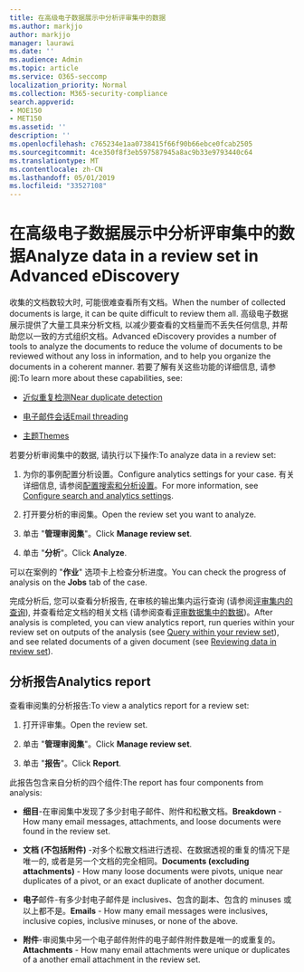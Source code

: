 ```yaml
---
title: 在高级电子数据展示中分析评审集中的数据
ms.author: markjjo
author: markjjo
manager: laurawi
ms.date: ''
ms.audience: Admin
ms.topic: article
ms.service: O365-seccomp
localization_priority: Normal
ms.collection: M365-security-compliance
search.appverid:
- MOE150
- MET150
ms.assetid: ''
description: ''
ms.openlocfilehash: c765234e1aa0738415f66f90b66ebce0fcab2505
ms.sourcegitcommit: 4ce350f8f3eb597587945a8ac9b33e9793440c64
ms.translationtype: MT
ms.contentlocale: zh-CN
ms.lasthandoff: 05/01/2019
ms.locfileid: "33527108"
---
```

# <a name="analyze-data-in-a-review-set-in-advanced-ediscovery"></a><span data-ttu-id="25e47-102">在高级电子数据展示中分析评审集中的数据</span><span class="sxs-lookup"><span data-stu-id="25e47-102">Analyze data in a review set in Advanced eDiscovery</span></span>

<span data-ttu-id="25e47-103">收集的文档数较大时, 可能很难查看所有文档。</span><span class="sxs-lookup"><span data-stu-id="25e47-103">When the number of collected documents is large, it can be quite difficult to review them all.</span></span> <span data-ttu-id="25e47-104">高级电子数据展示提供了大量工具来分析文档, 以减少要查看的文档量而不丢失任何信息, 并帮助您以一致的方式组织文档。</span><span class="sxs-lookup"><span data-stu-id="25e47-104">Advanced eDiscovery provides a number of tools to analyze the documents to reduce the volume of documents to be reviewed without any loss in information, and to help you organize the documents in a coherent manner.</span></span> <span data-ttu-id="25e47-105">若要了解有关这些功能的详细信息, 请参阅:</span><span class="sxs-lookup"><span data-stu-id="25e47-105">To learn more about these capabilities, see:</span></span>

- [<span data-ttu-id="25e47-106">近似重复检测</span><span class="sxs-lookup"><span data-stu-id="25e47-106">Near duplicate detection</span></span>](near-duplicates.md)

- [<span data-ttu-id="25e47-107">电子邮件会话</span><span class="sxs-lookup"><span data-stu-id="25e47-107">Email threading</span></span>](email-threading.md)

- [<span data-ttu-id="25e47-108">主题</span><span class="sxs-lookup"><span data-stu-id="25e47-108">Themes</span></span>](themes.md)

<span data-ttu-id="25e47-109">若要分析审阅集中的数据, 请执行以下操作:</span><span class="sxs-lookup"><span data-stu-id="25e47-109">To analyze data in a review set:</span></span>

1. <span data-ttu-id="25e47-110">为你的事例配置分析设置。</span><span class="sxs-lookup"><span data-stu-id="25e47-110">Configure analytics settings for your case.</span></span> <span data-ttu-id="25e47-111">有关详细信息, 请参阅[配置搜索和分析设置](configure-search-analytics-settings.md)。</span><span class="sxs-lookup"><span data-stu-id="25e47-111">For more information, see [Configure search and analytics settings](configure-search-analytics-settings.md).</span></span>

2. <span data-ttu-id="25e47-112">打开要分析的审阅集。</span><span class="sxs-lookup"><span data-stu-id="25e47-112">Open the review set you want to analyze.</span></span>

3. <span data-ttu-id="25e47-113">单击 "**管理审阅集**"。</span><span class="sxs-lookup"><span data-stu-id="25e47-113">Click **Manage review set**.</span></span>

4. <span data-ttu-id="25e47-114">单击 "**分析**"。</span><span class="sxs-lookup"><span data-stu-id="25e47-114">Click **Analyze**.</span></span>

<span data-ttu-id="25e47-115">可以在案例的 "**作业**" 选项卡上检查分析进度。</span><span class="sxs-lookup"><span data-stu-id="25e47-115">You can check the progress of analysis on the **Jobs** tab of the case.</span></span>

 <span data-ttu-id="25e47-116">完成分析后, 您可以查看分析报告, 在审核的输出集内运行查询 (请参阅[评审集内的查询](review-set-search.md)), 并查看给定文档的相关文档 (请参阅查看[评审数据集中的数据](reviewing-data-in-review-set.md))。</span><span class="sxs-lookup"><span data-stu-id="25e47-116">After analysis is completed, you can view analytics report, run queries within your review set on outputs of the analysis (see [Query within your review set](review-set-search.md)), and see related documents of a given document (see [Reviewing data in review set](reviewing-data-in-review-set.md)).</span></span>

## <a name="analytics-report"></a><span data-ttu-id="25e47-117">分析报告</span><span class="sxs-lookup"><span data-stu-id="25e47-117">Analytics report</span></span>

<span data-ttu-id="25e47-118">查看审阅集的分析报告:</span><span class="sxs-lookup"><span data-stu-id="25e47-118">To view a analytics report for a review set:</span></span>

1. <span data-ttu-id="25e47-119">打开评审集。</span><span class="sxs-lookup"><span data-stu-id="25e47-119">Open the review set.</span></span>

2. <span data-ttu-id="25e47-120">单击 "**管理审阅集**"。</span><span class="sxs-lookup"><span data-stu-id="25e47-120">Click **Manage review set**.</span></span>

3. <span data-ttu-id="25e47-121">单击 "**报告**"。</span><span class="sxs-lookup"><span data-stu-id="25e47-121">Click **Report**.</span></span>

<span data-ttu-id="25e47-122">此报告包含来自分析的四个组件:</span><span class="sxs-lookup"><span data-stu-id="25e47-122">The report has four components from analysis:</span></span>

- <span data-ttu-id="25e47-123">**细目**-在审阅集中发现了多少封电子邮件、附件和松散文档。</span><span class="sxs-lookup"><span data-stu-id="25e47-123">**Breakdown** - How many email messages, attachments, and loose documents were found in the review set.</span></span>

- <span data-ttu-id="25e47-124">**文档 (不包括附件)** -对多个松散文档进行透视、在数据透视的重复的情况下是唯一的, 或者是另一个文档的完全相同。</span><span class="sxs-lookup"><span data-stu-id="25e47-124">**Documents (excluding attachments)** - How many loose documents were pivots, unique near duplicates of a pivot, or an exact duplicate of another document.</span></span>

- <span data-ttu-id="25e47-125">**电子**邮件-有多少封电子邮件是 inclusives、包含的副本、包含的 minuses 或以上都不是。</span><span class="sxs-lookup"><span data-stu-id="25e47-125">**Emails** - How many email messages were inclusives, inclusive copies, inclusive minuses, or none of the above.</span></span>

- <span data-ttu-id="25e47-126">**附件**-审阅集中另一个电子邮件附件的电子邮件附件数是唯一的或重复的。</span><span class="sxs-lookup"><span data-stu-id="25e47-126">**Attachments** - How many email attachments were unique or duplicates of a another email attachment in the review set.</span></span>